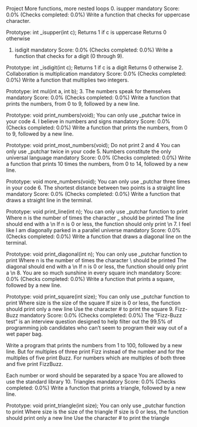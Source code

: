 Project More functions, more nested loops
0. isupper
mandatory
Score: 0.0% (Checks completed: 0.0%)
Write a function that checks for uppercase character.

Prototype: int _isupper(int c);
Returns 1 if c is uppercase
Returns 0 otherwise
1. isdigit
mandatory
Score: 0.0% (Checks completed: 0.0%)
Write a function that checks for a digit (0 through 9).

Prototype: int _isdigit(int c);
Returns 1 if c is a digit
Returns 0 otherwise
2. Collaboration is multiplication
mandatory
Score: 0.0% (Checks completed: 0.0%)
Write a function that multiplies two integers.

Prototype: int mul(int a, int b);
3. The numbers speak for themselves
mandatory
Score: 0.0% (Checks completed: 0.0%)
Write a function that prints the numbers, from 0 to 9, followed by a new line.

Prototype: void print_numbers(void);
You can only use _putchar twice in your code
4. I believe in numbers and signs
mandatory
Score: 0.0% (Checks completed: 0.0%)
Write a function that prints the numbers, from 0 to 9, followed by a new line.

Prototype: void print_most_numbers(void);
Do not print 2 and 4
You can only use _putchar twice in your code
5. Numbers constitute the only universal language
mandatory
Score: 0.0% (Checks completed: 0.0%)
Write a function that prints 10 times the numbers, from 0 to 14, followed by a new line.

Prototype: void more_numbers(void);
You can only use _putchar three times in your code
6. The shortest distance between two points is a straight line
mandatory
Score: 0.0% (Checks completed: 0.0%)
Write a function that draws a straight line in the terminal.

Prototype: void print_line(int n);
You can only use _putchar function to print
Where n is the number of times the character _ should be printed
The line should end with a \n
If n is 0 or less, the function should only print \n
7. I feel like I am diagonally parked in a parallel universe
mandatory
Score: 0.0% (Checks completed: 0.0%)
Write a function that draws a diagonal line on the terminal.

Prototype: void print_diagonal(int n);
You can only use _putchar function to print
Where n is the number of times the character \ should be printed
The diagonal should end with a \n
If n is 0 or less, the function should only print a \n
8. You are so much sunshine in every square inch
mandatory
Score: 0.0% (Checks completed: 0.0%)
Write a function that prints a square, followed by a new line.

Prototype: void print_square(int size);
You can only use _putchar function to print
Where size is the size of the square
If size is 0 or less, the function should print only a new line
Use the character # to print the square
9. Fizz-Buzz
mandatory
Score: 0.0% (Checks completed: 0.0%)
The “Fizz-Buzz test” is an interview question designed to help filter out the 99.5% of programming job candidates who can’t seem to program their way out of a wet paper bag.

Write a program that prints the numbers from 1 to 100, followed by a new line. But for multiples of three print Fizz instead of the number and for the multiples of five print Buzz. For numbers which are multiples of both three and five print FizzBuzz.

Each number or word should be separated by a space
You are allowed to use the standard library
10. Triangles
mandatory
Score: 0.0% (Checks completed: 0.0%)
Write a function that prints a triangle, followed by a new line.

Prototype: void print_triangle(int size);
You can only use _putchar function to print
Where size is the size of the triangle
If size is 0 or less, the function should print only a new line
Use the character # to print the triangle
